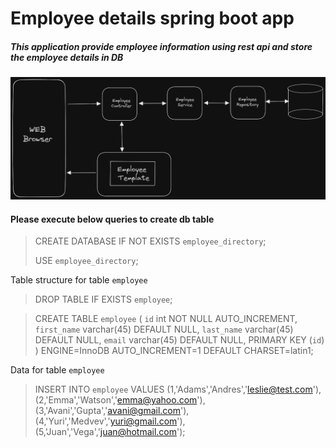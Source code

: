 # Employee details spring boot app 
##### This application provide employee information using rest api and store the employee details in DB 
<!-- HTML approach -->
<img src="https://github.com/utsav-galphat/spring-boot-rest-crud-demo/blob/master/EMPLOYEE.png"/>



#### Please execute below queries to create db table 

>CREATE DATABASE  IF NOT EXISTS `employee_directory`;
> 
>USE `employee_directory`;

Table structure for table `employee`

>DROP TABLE IF EXISTS `employee`;

>CREATE TABLE `employee` (
>`id` int NOT NULL AUTO_INCREMENT,
>`first_name` varchar(45) DEFAULT NULL,
>`last_name` varchar(45) DEFAULT NULL,
>`email` varchar(45) DEFAULT NULL,
>PRIMARY KEY (`id`)
>) ENGINE=InnoDB AUTO_INCREMENT=1 DEFAULT CHARSET=latin1;

Data for table `employee`


>INSERT INTO `employee` VALUES
(1,'Adams','Andres','leslie@test.com'),
(2,'Emma','Watson','emma@yahoo.com'),
(3,'Avani','Gupta','avani@gmail.com'),
(4,'Yuri','Medvev','yuri@gmail.com'),
(5,'Juan','Vega','juan@hotmail.com');

